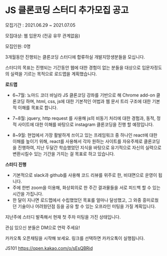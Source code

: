 <h1>JS 클론코딩 스터디 추가모집 공고</h1>



모집기간 : 2021.06.29 ~ 2021.07.05

모집대상: 웹 입문자 (전공 유무 관계없음)

모집인원: 0명



3개월동안 진행되는 클론코딩 스터디에 합류하실 개발지망생분들을 모십니다.

스터디의 목표는 진행되는 기간동안 웹에 대한 경험이 없는 분들을 대상으로 입문자정도의 실력을 기르는 목적으로 로드맵을 계획했습니다.

<b>로드맵</b>

* 6~7월: 노마드 코더 바닐라 JS 클론코딩 강좌를 기반으로 해 Chrome add-on 클론코딩 하며, html, css, js에 대한 기본적인 어법과 웹 문서 트리 구조에 대한 기본적 이해를 목표로 합니다.

* 7~8월: jquery, http request 를 사용해 js의 비동기 처리에 대한 경험과, 동적, 정적 사이트에 대한 이해를 바탕으로 instagram 클론코딩을 진행 할 예정입니다.

* 8~9월: 현업에서 가장 활발하게 쓰이고 있는 프레임워크 중 하나인 react에 대한 이해를 높이기 위해, react를 사용해서 각자 원하는 사이트를 자유주제로 클론코딩을 진행하여, 지난 두달간 학습했었던 지식을 바탕으로 유기적으로 자신의 실력으로 변환시킬수 있는 기간을 가지는 걸 목표로 하고 있습니다.

 <b>스터디 진행</b>

* 기본적으로 slack과 github를 사용해 코드 리뷰를 위주로 한, 비대면으로 운영이 됩니다.
* 주에 한번 zoom을 이용해, 화상회의로 한 주간 결과물들을 서로  피드백 할 수 있는 시간을 가집니다.
* 한 달이 지나면 로드맵에서 수립했었던 목표를 얼마나 달성했고, 그 와중 흥미로웠던 기술이나 어려웠던점 등을 공유 할 수 있는 오프라인 미팅을 가질 계획입니다.



지난주에 스터디 발족해서 현재 첫 주차 미팅을 가진 상태입니다.

관심 있으신 분들은 DM으로 연락 주세요!

카카오톡 오픈채팅을 시작해 보세요.
링크를 선택하면 카카오톡이 실행됩니다.

JS101
https://open.kakao.com/o/sEsQBRid
